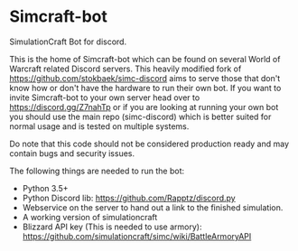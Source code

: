 # Simcraft-bot
SimulationCraft Bot for discord.

This is the home of Simcraft-bot which can be found on several World of Warcraft related Discord servers.
This heavily modified fork of https://github.com/stokbaek/simc-discord aims to serve those that don't know how or don't have the hardware to run their own bot.
If you want to invite Simcraft-bot to your own server head over to https://discord.gg/Z7nahTp or if you are looking at running your own bot you should use the main repo (simc-discord) which is better suited for normal usage and is tested on multiple systems.

Do note that this code should not be considered production ready and may contain bugs and security issues.

The following things are needed to run the bot:
* Python 3.5+
* Python Discord lib: https://github.com/Rapptz/discord.py
* Webservice on the server to hand out a link to the finished simulation.
* A working version of simulationcraft
* Blizzard API key (This is needed to use armory): https://github.com/simulationcraft/simc/wiki/BattleArmoryAPI
